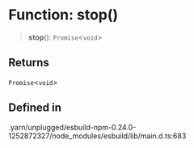 # Function: stop()

> **stop**(): `Promise`\<`void`\>

## Returns

`Promise`\<`void`\>

## Defined in

.yarn/unplugged/esbuild-npm-0.24.0-1252872327/node\_modules/esbuild/lib/main.d.ts:683
